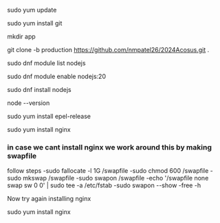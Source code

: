 sudo yum update

sudo yum install git

mkdir app

git clone -b production https://github.com/nmpatel26/2024Acosus.git .

sudo dnf module list nodejs

sudo dnf module enable nodejs:20

sudo dnf install nodejs

node --version

sudo yum install epel-release

sudo yum install nginx

### in case we cant install nginx we work around this by making swapfile

follow steps
-sudo fallocate -l 1G /swapfile
-sudo chmod 600 /swapfile
-sudo mkswap /swapfile
-sudo swapon /swapfile
-echo '/swapfile none swap sw 0 0' | sudo tee -a /etc/fstab
-sudo swapon --show
-free -h

Now try again installing nginx

sudo yum install nginx
